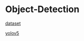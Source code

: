# Object-Detection


[dataset](https://www.kaggle.com/datasets/sshikamaru/car-object-detection)


[yolov5](https://github.com/ultralytics/yolov5?tab=readme-ov-file)
